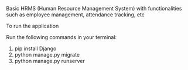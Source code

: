 Basic HRMS (Human Resource Management System) with functionalities such as employee management, attendance tracking, etc

To run the application

Run the following commands in your terminal:

1. pip install Django
2. python manage.py migrate
3. python manage.py runserver
